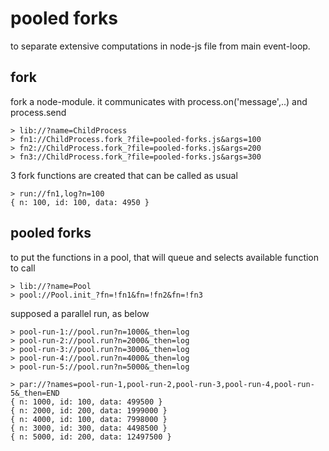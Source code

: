 # pooled forks


to separate extensive computations in node-js file from main event-loop.

## fork

fork a node-module. it communicates with process.on('message',..) and process.send

```
> lib://?name=ChildProcess
> fn1://ChildProcess.fork_?file=pooled-forks.js&args=100
> fn2://ChildProcess.fork_?file=pooled-forks.js&args=200
> fn3://ChildProcess.fork_?file=pooled-forks.js&args=300
```
3 fork functions are created that can be called as usual

```
> run://fn1,log?n=100
{ n: 100, id: 100, data: 4950 }
```

## pooled forks

to put the functions in a pool,
that will queue and selects available function to call

```
> lib://?name=Pool
> pool://Pool.init_?fn=!fn1&fn=!fn2&fn=!fn3
```

supposed a parallel run, as below

```
> pool-run-1://pool.run?n=1000&_then=log
> pool-run-2://pool.run?n=2000&_then=log
> pool-run-3://pool.run?n=3000&_then=log
> pool-run-4://pool.run?n=4000&_then=log
> pool-run-5://pool.run?n=5000&_then=log

> par://?names=pool-run-1,pool-run-2,pool-run-3,pool-run-4,pool-run-5&_then=END
{ n: 1000, id: 100, data: 499500 }
{ n: 2000, id: 200, data: 1999000 }
{ n: 4000, id: 100, data: 7998000 }
{ n: 3000, id: 300, data: 4498500 }
{ n: 5000, id: 200, data: 12497500 }
```
